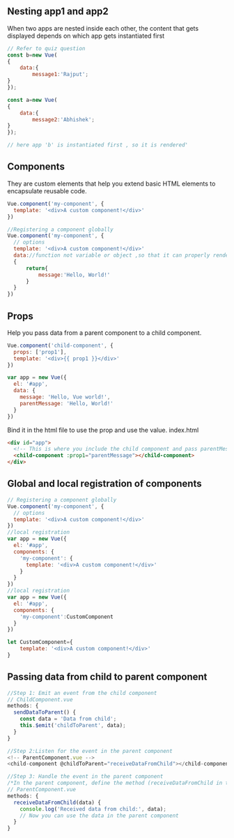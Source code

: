 ## Nesting app1 and app2

When two apps are nested inside each other, the content that gets displayed depends on which app gets instantiated first

```javascript
// Refer to quiz question
const b=new Vue(
{
    data:{
        message1:'Rajput';    
}
});

const a=new Vue(
{
    data:{
        message2:'Abhishek';    
}
});

// here app 'b' is instantiated first , so it is rendered'
```

## Components

They are custom elements that help you extend basic HTML elements to encapsulate reusable code.

```javascript
Vue.component('my-component', {
  template: '<div>A custom component!</div>'
})

//Registering a component globally
Vue.component('my-component', {
  // options
  template: '<div>A custom component!</div>'
  data://function not variable or object ,so that it can properly render and have independence
  {
      return{
          message:'Hello, World!'
      }
  }
})
```




## Props
 
Help you pass data from a parent component to a child component.
```javascript 
Vue.component('child-component', {
  props: ['prop1'],
  template: '<div>{{ prop1 }}</div>'
})

var app = new Vue({
  el: '#app',
  data: {
    message: 'Hello, Vue world!',
    parentMessage: 'Hello, World!'
  }
})
```

Bind it in the html file to use the prop and use the value.
index.html
```html
<div id="app">
  <!-- This is where you include the child component and pass parentMessage as prop1 -->
  <child-component :prop1="parentMessage"></child-component>
</div>
```

## Global and local registration of components
```javascript 
// Registering a component globally
Vue.component('my-component', {
  // options
  template: '<div>A custom component!</div>'
})
//local registration    
var app = new Vue({
  el: '#app',
  components: {
    'my-component': {
      template: '<div>A custom component!</div>'
    }
  }
})
//local registration
var app = new Vue({
  el: '#app',
  components: {
    'my-component':CustomComponent
  }
})

let CustomComponent={
    template: '<div>A custom component!</div>'
}
```

## Passing data from child to parent component

```javascript
//Step 1: Emit an event from the child component
// ChildComponent.vue
methods: {
  sendDataToParent() {
    const data = 'Data from child';
    this.$emit('childToParent', data);
  }
}

//Step 2:Listen for the event in the parent component
<!-- ParentComponent.vue -->
<child-component @childToParent="receiveDataFromChild"></child-component>

//Step 3: Handle the event in the parent component
/*In the parent component, define the method (receiveDataFromChild in this example) that will be called when the event is emitted. This method will receive the data passed from the child component.*/
// ParentComponent.vue
methods: {
  receiveDataFromChild(data) {
    console.log('Received data from child:', data);
    // Now you can use the data in the parent component
  }
}
```

